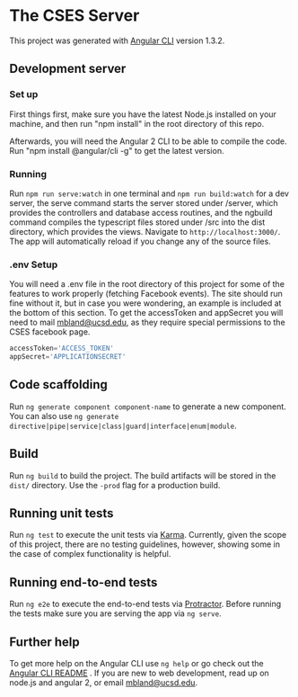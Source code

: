# The CSES Server

This project was generated with
[Angular CLI](https://github.com/angular/angular-cli) version 1.3.2.

## Development server

### Set up

First things first, make sure you have the latest Node.js installed on your
machine, and then run "npm install" in the root directory of this repo.

Afterwards, you will need the Angular 2 CLI to be able to compile the code.
Run "npm install @angular/cli -g" to get the latest version.

### Running

Run `npm run serve:watch` in one terminal and `npm run build:watch` for a dev
server, the serve command starts the server stored under /server, which provides
the controllers and database access routines, and the ngbuild command compiles
the typescript files stored under /src into the dist directory, which provides
the views. Navigate to `http://localhost:3000/`. The app will automatically
reload if you change any of the source files.

### .env Setup
You will need a .env file in the root directory of this project for
some of the features to work properly (fetching Facebook events). The site
should run fine without it, but in case you were wondering, an example is
included at the bottom of this section. To get the accessToken and appSecret
you will need to mail mbland@ucsd.edu, as they require special permissions
 to the CSES facebook page.

```javascript
accessToken='ACCESS_TOKEN'
appSecret='APPLICATIONSECRET'
```

## Code scaffolding

Run `ng generate component component-name` to generate a new component. You can
also use `ng generate directive|pipe|service|class|guard|interface|enum|module`.

## Build

Run `ng build` to build the project. The build artifacts will be stored in the
`dist/` directory. Use the `-prod` flag for a production build.

## Running unit tests

Run `ng test` to execute the unit tests via
[Karma](https://karma-runner.github.io). Currently, given the scope of this
project, there are no testing guidelines, however, showing some in the case of
complex functionality is helpful.

## Running end-to-end tests

Run `ng e2e` to execute the end-to-end tests via
[Protractor](http://www.protractortest.org/). Before running the tests make
sure you are serving the app via `ng serve`.

## Further help

To get more help on the Angular CLI use `ng help` or go check out the
[Angular CLI README](https://github.com/angular/angular-cli/blob/master/README.md)
. If you are new to web development, read up on node.js and angular 2,
or email mbland@ucsd.edu.
